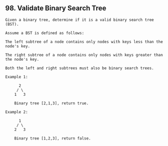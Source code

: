 ## 98\. Validate Binary Search Tree

    Given a binary tree, determine if it is a valid binary search tree (BST).
    
    Assume a BST is defined as follows:
    
    The left subtree of a node contains only nodes with keys less than the node's key.
    
    The right subtree of a node contains only nodes with keys greater than the node's key.
    
    Both the left and right subtrees must also be binary search trees.
    
    Example 1:
  
          2
         / \
        1   3
    
        Binary tree [2,1,3], return true.
    
    Example 2:
  
          1
         / \
        2   3
        
        Binary tree [1,2,3], return false.
